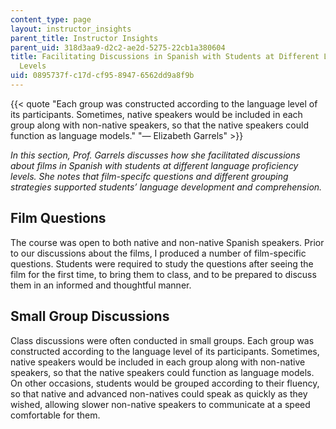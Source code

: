 ```yaml
---
content_type: page
layout: instructor_insights
parent_title: Instructor Insights
parent_uid: 318d3aa9-d2c2-ae2d-5275-22cb1a380604
title: Facilitating Discussions in Spanish with Students at Different Language Proficiency
  Levels
uid: 0895737f-c17d-cf95-8947-6562dd9a8f9b
---
```


{{< quote "Each group was constructed according to the language level of its participants. Sometimes, native speakers would be included in each group along with non-native speakers, so that the native speakers could function as language models." "— Elizabeth Garrels" >}}

_In this section, Prof. Garrels discusses how she facilitated discussions about films in Spanish with students at different language proficiency levels. She notes that film-specifc questions and different grouping strategies supported students’ language development and_ _comprehension._

Film Questions
--------------

The course was open to both native and non-native Spanish speakers. Prior to our discussions about the films, I produced a number of film-specific questions. Students were required to study the questions after seeing the film for the first time, to bring them to class, and to be prepared to discuss them in an informed and thoughtful manner.

Small Group Discussions
-----------------------

Class discussions were often conducted in small groups. Each group was constructed according to the language level of its participants. Sometimes, native speakers would be included in each group along with non-native speakers, so that the native speakers could function as language models. On other occasions, students would be grouped according to their fluency, so that native and advanced non-natives could speak as quickly as they wished, allowing slower non-native speakers to communicate at a speed comfortable for them.